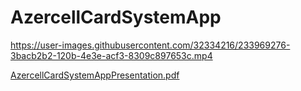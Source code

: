 # AzercellCardSystemApp




https://user-images.githubusercontent.com/32334216/233969276-3bacb2b2-120b-4e3e-acf3-8309c897653c.mp4

[AzercellCardSystemAppPresentation.pdf](https://github.com/FeridAdashov/AzercellCardSystemApp/files/11309288/AzercellCardSystemAppPresentation.pdf)
